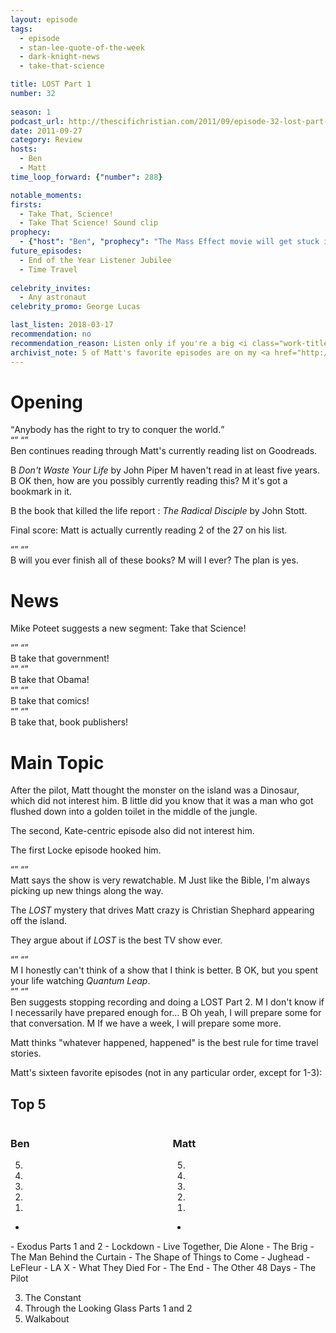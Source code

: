 ```yaml
---
layout: episode
tags:
  - episode
  - stan-lee-quote-of-the-week
  - dark-knight-news 
  - take-that-science

title: LOST Part 1
number: 32
     
season: 1
podcast_url: http://thescifichristian.com/2011/09/episode-32-lost-part-1/
date: 2011-09-27
category: Review
hosts:
  - Ben
  - Matt
time_loop_forward: {"number": 288}

notable_moments:
firsts: 
  - Take That, Science! 
  - Take That Science! Sound clip             
prophecy: 
  - {"host": "Ben", "prophecy": "The Mass Effect movie will get stuck in development hell and not be seen in theatres.", "veracity": true, "comments": ""}
future_episodes: 
  - End of the Year Listener Jubilee 
  - Time Travel
               
celebrity_invites: 
  - Any astronaut
celebrity_promo: George Lucas

last_listen: 2018-03-17
recommendation: no
recommendation_reason: Listen only if you're a big <i class="work-title">LOST</i> fan.
archivist_note: 5 of Matt's favorite episodes are on my <a href="http://tto.koser.us/episodes/036-lost-episodes/">top ten list</a>; 3 are on my wife's.
---
```

# Opening
<div class="quote">
  <q data-name="Stan Lee">Anybody has the right to try to conquer the world.</q>
</div>

<div class="quote">
  <span class="quote-context is-size-6"></span>
  <q class="ben"></q>
  <q class="matt"></q>
</div>
Ben continues reading through Matt's currently reading list on Goodreads. 

B <i class="work-title">Don't Waste Your Life</i> by John Piper
M haven't read in at least five years. 
B OK then, how are you possibly currently reading this? 
M it's got a bookmark in it. 


B the book that killed the life report : <i class="work-title">The Radical Disciple</i> by John Stott. 

Final score: Matt is actually currently reading 2 of the 27 on his list. 

<div class="quote">
  <span class="quote-context is-size-6"></span>
  <q class="ben"></q>
  <q class="matt"></q>
</div>
B will you ever finish all of these books? 
M will I ever? The plan is yes. 

# News
Mike Poteet suggests a new segment: Take that Science! 

<div class="quote">
  <span class="quote-context is-size-6"></span>
  <q class="ben"></q>
  <q class="matt"></q>
</div>
B take that government! 

<div class="quote">
  <span class="quote-context is-size-6"></span>
  <q class="ben"></q>
  <q class="matt"></q>
</div>
B take that Obama! 

<div class="quote">
  <span class="quote-context is-size-6"></span>
  <q class="ben"></q>
  <q class="matt"></q>
</div>
B take that comics! 

<div class="quote">
  <span class="quote-context is-size-6"></span>
  <q class="ben"></q>
  <q class="matt"></q>
</div>
B take that, book publishers! 

# Main Topic
After the pilot, Matt thought the monster on the island was a Dinosaur, which did not interest him. 
B little did you know that it was a man who got flushed down into a golden toilet in the middle of the jungle. 

The second, Kate-centric episode also did not interest him. 

The first Locke episode hooked him. 

<div class="quote">
  <span class="quote-context is-size-6"></span>
  <q class="ben"></q>
  <q class="matt"></q>
</div>
Matt says the show is very rewatchable.
M Just like the Bible, I'm always picking up new things along the way.

The <i class="work-title">LOST</i> mystery that drives Matt crazy is Christian Shephard appearing off the island.

They argue about if <i class="work-title">LOST</i> is the best TV show ever.

<div class="quote">
  <span class="quote-context is-size-6"></span>
  <q class="ben"></q>
  <q class="matt"></q>
</div>
M I honestly can't think of a show that I think is better.
B OK, but you spent your life watching <i class="work-title">Quantum Leap</i>.

<div class="quote">
  <span class="quote-context is-size-6"></span>
  <q class="ben"></q>
  <q class="matt"></q>
</div>
Ben suggests stopping recording and doing a LOST Part 2.
M I don't know if I necessarily have prepared enough for...
B Oh yeah, I will prepare some for that conversation.
M If we have a week, I will prepare some more.


Matt thinks "whatever happened, happened" is the best rule for time travel stories.
                      
      

Matt's sixteen favorite episodes (not in any particular order, except for 1-3):
       
<div class="top-five">
  <h2 class="has-text-centered">Top 5 </h2>
  <div class="columns">
    <div class="column ben">
      <h3>Ben</h3>
      <ol reversed>
        <li>
        <li>
        <li>
        <li>
        <li>
      </ol>
      <ul class="runner-ups">
        <li>
      </ul>
    </div>
    <div class="column matt">
      <h3>Matt</h3>
      <ol reversed>
        <li>
        <li>
        <li>
        <li>
        <li>
      </ol>
      <ul class="runner-ups">
        <li>
      </ul>
    </div>
  </div>
</div>
- Exodus Parts 1 and 2
- Lockdown
- Live Together, Die Alone
- The Brig
- The Man Behind the Curtain
- The Shape of Things to Come
- Jughead
- LeFleur
- LA X
- What They Died For
- The End
- The Other 48 Days
- The Pilot

3. The Constant
2. Through the Looking Glass Parts 1 and 2
1. Walkabout

